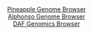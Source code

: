 <div id="Pineapple_Genome_Browser" align="center">
  <a href="https://igv.org/app/?sessionURL=blob:zZJta9swFIX_i6BjA8eWZTupDWU4bbK.pOtomoa2FHNjy44aWXIl2Wkb8t.nlY196aD5sDEQQrpIuuccPRvUUaWZFChBxPUj1_eRg_RSrqdQN5x.hZpqlJTANXWQoiVVVOQUJRtUgjYwu5zYm0tjGp14HjNNrwZRSVcHLtTwIgWstZvL2juUnMNCKjBSaW.ooJMeq7remi6gaVzbO3AjrwADHvBmKYWWXkNFla3te9mvUlZRIWua1S037FVAZvVYjYVbwud0Pk3znGp9Rp9PioP07CS9Dkaz2y_9w9vZxfF81p9_mLJKgGkVPZhcn5thGx_tkeFNDgtyszqdP8iu.BY9jGd7wdGH0VPDFNUH_sDfDyMc9omNhomCPv1Pru1gOzrHx3k4oZqFZI.MxXy0Ohb6dkquJhfj4ehN5wHaOojLvLUsoHypBomPnQD3nYj0ez.W_r6DcWzzUZKh5O7eQUZBvrLH7zbIPDeWGKTpY_sKj4OkKqhCSS_GeODHMYnCQYjj2N86G9Qq_vfCHc8u4wEmKSH9rGTcWJyLTItGuyCE2.WlW73smma0CuqQQFHjNY1OygvOSSvz.DEN_5Clg2zr1w.0Rt.j6J9w9x4hrlnsCtugHdenU.0vX.S5GpVlbZnD0ys7d5Di_M2IQmt4t3hKqWow9ryt2O1P4jpQDISxhY5ptmCcmee5TVKuUeKTwIKLcsmlJRGpavERO9jxI_zpN6DB9n77HQ--">Pineapple Genome Browser</a>
</div>
<div id="Alphonso_Genome_Browser" align="center">
  <a href="https://igv.org/app/?sessionURL=blob:zZLva5wwGMf_l0DLBp4memoVyrh2vfZo6Y370RsdRaJGDdXEJjm9H9z_vmdlY29W6L3YGPgieYjm._342aOOKc2lQDFybeLbhCAL6Ur2c9q0NbunDdMoLmitmYUUK5hiImMo3qOCakOXszt4szKm1bHjcNMOGipKaWvPpg3dSUF7bWeycS5lXdNUKmqk0s6Fop10eNkNepbStrXhbs_2nZwa6tC6raTQ0mmZKJMevpf8GiUlE7JhSbOuDX8NkEAeyJjbBf00Ws1HWca0vmXbSX4.up2MHryr5eN1cPm4nN6slsHqdM5LQc1asfPNYjfdviyqE3fc4Blpsmc9iWAz_xJO5.Phiff59GrTcsX0OQnJ2dDHUegCHC5ytvmfesPDj.yejg0..xrmupkS_NCpxfR2B9VJ6k6iyRvNDxaqZbYGG1BWqTAm2PJwYPluMPixJGcWxhHwUZKj.NuThYyiwBTWe2S2LTiDNHtZv.pjIalyplA8iDAOSRS5_jAc4igiB2uP1qr.e3DHy1kUYnfkukFS8NqA0HmiRattKoTdZYVd7o6k6Ur_8XJ7IaL5It_yxbPCnRtcV211M_ojSw_6w9WvPxCKvifRP_HuPUFskx4rm3ePS2.zygPsdTPyMB2yq0nfpT1_0W_iOQ5NIVVDDZyHCWx_2tZRxakwMOi45imvudmugKLsUUxcD6RFmawlWIhUmX7AFraIjz_.ltM7PB2.Aw--">Alphonso Genome Browser</a>
</div>


<div id="DAF_Genomics_Browser" align="center">
  <a href="https://ink-blot.github.io/?sessionURL=blob:tZFra9swFIb_iyD95Kt8qw1hJFmytekWSHBDU0o4sY9jL7blSHKTJuS_T3gdg10Ygw4kIXEu73v0nMkzclGwmkSEGrZn2DbRiMjZYQFVU.JnqFCQKINSoEY4ZsixTpBEZ5KBkBDP71RlLmUjItNMIdO3WLOqSIQhHAMaXbBW5qhSdWpABSdWw0EYCatUsgQTyiZntWAmJAkKoVtmg_V2fQB1fI.tu5a4rtpSFp3qWplQxlIjA.W2qFM8_sXIf1BWq3g3WC4GXf0UX27S_mB6M7h3xvHqgz9axbOPy9hfXi2KbQ2y5difZ9PbpXc_G9IenYSMWqdZm3ie9Ef7u13PeX81PjYFR9G3A_va9SzPoeSikZIlrYJAkpzbke1qAb3WqOvqr1fH89UvcFaQ6PFJI5JDslPpj2ciXxqFigjctx01jTCeIieRHlpWYIch9dzAtcLQvmhn0vLyjVlO4nkYWHRAqW9soFL6WVF2H6iEfg2.FcifOqv9r6BmK9GjQ0G_pLdNsxuNFa7Jw3Cznzycjp82v0flqAn.OFrGeAVShb49X8FAqRQrrOUPMs7l6fIV">DAF Genomics Browser</a>
</div>
